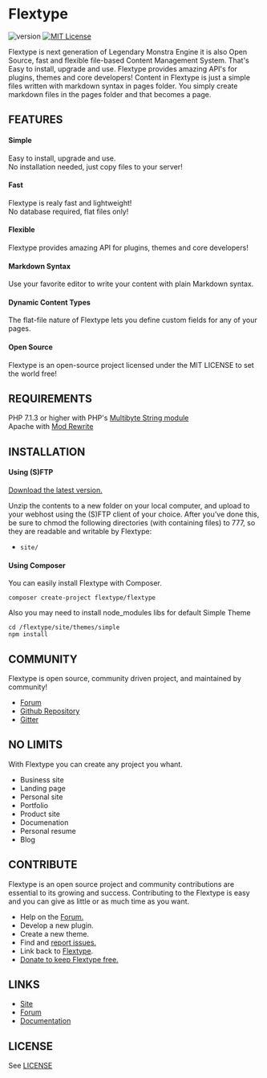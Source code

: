 # Flextype
![version](https://img.shields.io/badge/version-0.4.2-brightgreen.svg?style=flat-square "Version")
[![MIT License](https://img.shields.io/badge/license-MIT-blue.svg?style=flat-square)](https://github.com/flextype/flextype/blob/master/LICENSE.txt)

Flextype is next generation of Legendary Monstra Engine it is also Open Source, fast and flexible file-based Content Management System. That's Easy to install, upgrade and use. Flextype provides amazing API's for plugins, themes and core developers! Content in Flextype is just a simple files written with markdown syntax in pages folder. You simply create markdown files in the pages folder and that becomes a page.

## FEATURES

#### Simple
Easy to install, upgrade and use.  
No installation needed, just copy files to your server!  

#### Fast
Flextype is realy fast and lightweight!  
No database required, flat files only!  

#### Flexible
Flextype provides amazing API for plugins, themes and core developers!  

#### Markdown Syntax
Use your favorite editor to write your content with plain Markdown syntax.  

#### Dynamic Content Types
The flat-file nature of Flextype lets you define custom fields for any of your pages.  

#### Open Source
Flextype is an open-source project licensed under the MIT LICENSE to set the world free!  

## REQUIREMENTS
PHP 7.1.3 or higher with PHP's [Multibyte String module](http://php.net/mbstring)   
Apache with [Mod Rewrite](http://httpd.apache.org/docs/current/mod/mod_rewrite.html)  

## INSTALLATION

#### Using (S)FTP

[Download the latest version.](http://flextype.org/download)  

Unzip the contents to a new folder on your local computer, and upload to your webhost using the (S)FTP client of your choice. After you’ve done this, be sure to chmod the following directories (with containing files) to 777, so they are readable and writable by Flextype:  
* `site/`

#### Using Composer

You can easily install Flextype with Composer.

```
composer create-project flextype/flextype
```

Also you may need to install node_modules libs for default Simple Theme  

```
cd /flextype/site/themes/simple  
npm install
```


## COMMUNITY
Flextype is open source, community driven project, and maintained by community!

* [Forum](http://forum.flextype.org)
* [Github Repository](https://github.com/flextype/flextype)
* [Gitter](https://gitter.im/flextype/flextype)


## NO LIMITS
With Flextype you can create any project you whant.

* Business site
* Landing page
* Personal site
* Portfolio
* Product site
* Documenation
* Personal resume
* Blog


## CONTRIBUTE
Flextype is an open source project and community contributions are essential to its growing and success. Contributing to the Flextype is easy and you can give as little or as much time as you want.   
* Help on the [Forum.](http://forum.flextype.org)
* Develop a new plugin.
* Create a new theme.
* Find and [report issues.](https://github.com/flextype/flextype/issues)
* Link back to [Flextype](http://flextype.org).
* [Donate to keep Flextype free.](http://flextype.org/about/sponsors)


## LINKS
- [Site](http://flextype.org)
- [Forum](http://forum.flextype.org)
- [Documentation](http://flextype.org/documentation)


## LICENSE
See [LICENSE](https://github.com/flextype/flextype/blob/master/LICENSE.md)
